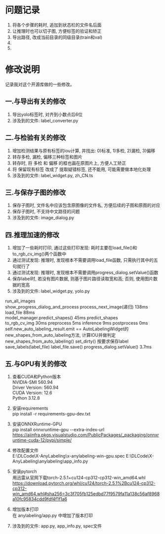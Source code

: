 # 问题记录

1. 将各个步骤的耗时, 追加到状态栏的文件名后面
2. 让推理时也可以切子图, 方便标签的验证和矫正
3. 导出路径, 改成当前目录的同级目录(train和val)
4. 
5. 

# 修改说明

  记录我对这个开源库做的一些修改。

## 一.与导出有关的修改

1) 导出yolo标签时, 对齐到小数点后6位
2) 涉及到的文件: label_converter.py

## 二.与检验有关的修改

1) 增加检测结果与原有标签的iou计算, 并找出: 0)标准, 1)多检, 2)漏检, 3)偏移
2) 转存多检, 漏检, 偏移三种标签和图片
3) 转存时, 将 多检 和 偏移 的框也画在原图片上, 方便人工矫正
4) 将 保留现有标签 改成了 提取疑错标签, 还不能用, 可能需要做本地化处理  
5) 涉及到的文件: label_widget.py, zh_CN.ts

## 三.与保存子图的修改

1. 保存子图时, 文件名中应该包含原图像的文件名, 方便后续的子图和原图的对应
2. 保存子图时, 不支持中文路径的问题
3. 涉及到的文件: image_dialog.py

## 四.推理加速的修改

1. 增加了一些耗时打印, 通过这些打印发现: 耗时主要在load_file()和to_rgb_cv_img()两个函数中  
2. 通过测试发现: 推理时, 发现根本不需要调用load_file函数, 只需执行其中的五句就行了
3. 通过测试发现: 推理时, 发现根本不需要调用progress_dialog.setValue()函数
4. 保存label时, 若没有图片数据, 则基于图片路径读取宽和高; 否则, 使用图片数据的宽高
5. 涉及到的文件: label_widget.py, yolo.py

run_all_images									
	show_progress_dialog_and_process
		process_next_image(递归)											138ms
			load_file											88ms	
			model_manager.predict_shapes()						45ms
					predict_shapes        
						to_rgb_cv_img	 				 30ms
						preprocess						   5ms
						inference						   9ms
						postprocess						   0ms
					self.new_auto_labeling_result.emit
					== AutoLabelingWidget的new_shapes_from_auto_labeling方法, 计算IOU并做判定
						new_shapes_from_auto_labeling() 
							set_dirty()	按要求保存label
								save_labels(label_file)
									label_file.save()
			progress_dialog.setValue()							3.7ms

## 五.与GPU有关的修改

1) 查看CUDA和Python版本  
    NVIDIA-SMI 560.94  
	Driver Version: 560.94  
	CUDA Version: 12.6  
	Python 3.12.8  

2) 安装requirements  
   pip install -r requirements-gpu-dev.txt

3) 安装ONNXRuntime-GPU  
   pip install onnxruntime-gpu --extra-index-url https://aiinfra.pkgs.visualstudio.com/PublicPackages/_packaging/onnxruntime-cuda-12/pypi/simple/

4) 修改配置文件  
   E:\DLCode\X-AnyLabeling\x-anylabeling-win-gpu.spec
   E:\DLCode\X-AnyLabeling\anylabeling\app_info.py

5) 安装pytorch  
   用迅雷从官网下载torch-2.5.1+cu124-cp312-cp312-win_amd64.whl  
   https://download.pytorch.org/whl/cu124/torch-2.5.1%2Bcu124-cp312-cp312-win_amd64.whl#sha256=3c3f705fb125edbd77f9579fa11a138c56af8968a10fc95834cdd9fdf4f1f1a6

6) 增加版本打印  
   在 anylabeling/app.py 中增加了版本打印

7) 涉及到的文件: app.py, app_info.py, spec文件